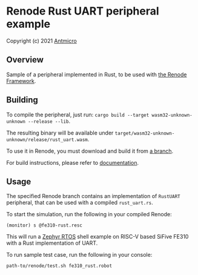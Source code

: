 # Renode Rust UART peripheral example

Copyright (c) 2021 [Antmicro](https://www.antmicro.com)

## Overview

Sample of a peripheral implemented in Rust, to be used with [the Renode Framework](https://renode.io).

## Building

To compile the peripheral, just run: `cargo build --target wasm32-unknown-unknown --release --lib`.

The resulting binary will be available under `target/wasm32-unknown-unknown/release/rust_uart.wasm`.

To use it in Renode, you must download and build it from [a branch](https://github.com/renode/renode/tree/26999-rust_uart).

For build instructions, please refer to [documentation](https://renode.readthedocs.io/en/latest/advanced/building_from_sources.html).


## Usage

The specified Renode branch contains an implementation of `RustUART` peripheral, that can be used with a compiled `rust_uart.rs`.

To start the simulation, run the following in your compiled Renode:

```
(monitor) s @fe310-rust.resc
```

This will run a [Zephyr RTOS](https://www.zephyrproject.org/) shell example on RISC-V based SiFive FE310 with a Rust implementation of UART.

To run sample test case, run the following in your console:

```
path-to/renode/test.sh fe310_rust.robot
```
